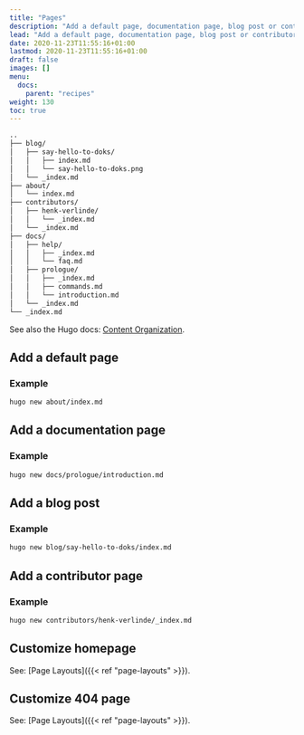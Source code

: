 ```yaml
---
title: "Pages"
description: "Add a default page, documentation page, blog post or contributor page. Customize the homepage and 404 page."
lead: "Add a default page, documentation page, blog post or contributor page. Customize the homepage and 404 page."
date: 2020-11-23T11:55:16+01:00
lastmod: 2020-11-23T11:55:16+01:00
draft: false
images: []
menu: 
  docs:
    parent: "recipes"
weight: 130
toc: true
---
```


```bash
..
├── blog/
│   ├── say-hello-to-doks/
│   │   ├── index.md
│   │   └── say-hello-to-doks.png
│   └── _index.md
├── about/
│   └── index.md
├── contributors/
│   ├── henk-verlinde/
│   │   └── _index.md
│   └── _index.md
├── docs/
│   ├── help/
│   │   ├── _index.md
│   │   └── faq.md
│   ├── prologue/
│   │   ├── _index.md
│   │   ├── commands.md
│   │   └── introduction.md
│   └── _index.md
└── _index.md
```

See also the Hugo docs: [Content Organization](https://gohugo.io/content-management/organization/).

## Add a default page

### Example

```bash
hugo new about/index.md
```

## Add a documentation page

### Example

```bash
hugo new docs/prologue/introduction.md
```

## Add a blog post

### Example

```bash
hugo new blog/say-hello-to-doks/index.md
```

## Add a contributor page

### Example

```bash
hugo new contributors/henk-verlinde/_index.md
```

## Customize homepage

See: [Page Layouts]({{< ref "page-layouts" >}}).

## Customize 404 page

See: [Page Layouts]({{< ref "page-layouts" >}}).
